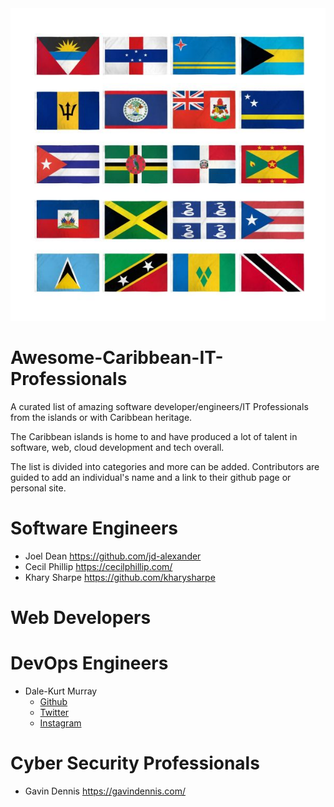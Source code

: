 <img src="islands.jpg" width="650" height="500">

# Awesome-Caribbean-IT-Professionals
A curated list of amazing software developer/engineers/IT Professionals from the islands or with Caribbean heritage.

The Caribbean islands is home to and have produced a lot of talent in software, web, cloud development and tech overall.

The list is divided into categories and more can be added.
Contributors are guided to add an individual's name and a link to their github page or personal site.

# Software Engineers

* Joel Dean https://github.com/jd-alexander
* Cecil Phillip https://cecilphillip.com/
* Khary Sharpe https://github.com/kharysharpe

# Web Developers

# DevOps Engineers

* Dale-Kurt Murray 
  * [Github](https://github.com/dalekurt)
  * [Twitter](https://twitter.com/dalekurt)
  * [Instagram](https://instagram.com/dalekurt)

# Cyber Security Professionals

* Gavin Dennis https://gavindennis.com/
